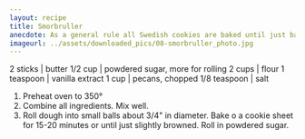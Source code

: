 ```yaml
---
layout: recipe
title: Smorbruller
anecdote: As a general rule all Swedish cookies are baked until just barely browned.
imageurl: ../assets/downloaded_pics/08-smorbruller_photo.jpg
---
```

<!-- Ingredients -->

2 sticks | butter
1/2 cup | powdered sugar, more for rolling
2 cups | flour
1 teaspoon | vanilla extract
1 cup | pecans, chopped
1/8 teaspoon | salt

<!-- split -->
<!-- Steps -->
1. Preheat oven to 350°
2. Combine all ingredients. Mix well.
3. Roll dough into small balls about 3/4" in diameter. Bake o a cookie sheet for 15-20 minutes or until just slightly browned. Roll in powdered sugar.
